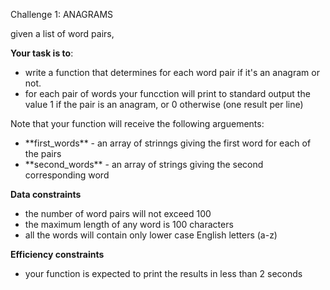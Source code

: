 Challenge 1: ANAGRAMS

given a list of word pairs,

**Your task is to**:
<ul>
    <li>write a function that determines for each word pair if it's an anagram or not.</li>
    <li>for each pair of words your funcction will print to standard output the value 1 if the pair is an anagram, or 0 otherwise (one result per line)</li>
</ul>

Note that your function will receive the following arguements:
<ul>
    <li> **first_words** - an array of strinngs giving the first word for each of the pairs
    </li>
    <li>**second_words** - an array of strings giving the second corresponding word</li>
</ul>

**Data constraints**
<ul>
    <li>the number of word pairs will not exceed 100</li>
    <li>the maximum length of any word is 100 characters</li>
    <li>all the words will contain only lower case English letters (a-z)</li>
</ul>

**Efficiency constraints**
<ul>
<li>your function is expected to print the results in less than 2 seconds</li>
</ul>
